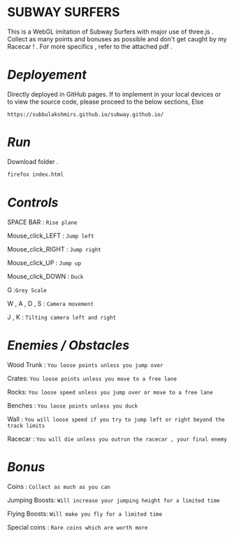 # SUBWAY SURFERS 

This is a WebGL imitation of Subway Surfers with major use of three.js . Collect as many points and bonuses as possible and don't get caught by my Racecar ! . For more specifics , refer to the attached pdf .

# *Deployement*

Directly deployed in GitHub pages. If to implement in your local devices or to view the source code, please proceed to the below sections, Else 

```
https://subbulakshmirs.github.io/subway.github.io/
```

# *Run*

Download folder .

```bash
firefox index.html
```

# *Controls* 
SPACE BAR : ```Rise plane```
 
Mouse_click_LEFT : ```Jump left```

Mouse_click_RIGHT : ```Jump right```

Mouse_click_UP : ```Jump up```

Mouse_click_DOWN : ```Duck```

G :```Grey Scale```

W , A , D , S : ```Camera movement```

J , K : ```Tilting camera left and right```


# *Enemies / Obstacles*
Wood Trunk : ```You loose points unless you jump over```

Crates: ```You loose points unless you move to a free lane```

Rocks: ```You loose speed unless you jump over or move to a free lane```
 
Benches : ```You loose points unless you duck```

Wall : ```You will loose speed if you try to jump left or right beyond the track limits```

Racecar : ```You will die unless you outrun the racecar , your final enemy```




# *Bonus*
Coins : ```Collect as much as you can```

Jumping Boosts: ```Will increase your jumping height for a limited time```

Flying Boosts: ```Will make you fly for a limited time```
 
Special coins : ```Rare coins which are worth more```
